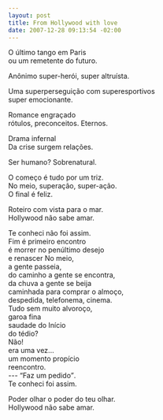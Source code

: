 ```yaml
--- 
layout: post
title: From Hollywood with love
date: 2007-12-28 09:13:54 -02:00
---
```


O último tango em Paris  
ou um remetente do futuro.  
  
Anônimo super-herói, super altruísta.  
  
Uma superperseguição com superesportivos  
super emocionante.  
  
Romance engraçado  
rótulos, preconceitos. Eternos.  
  
Drama infernal  
Da crise surgem relações.  
  
Ser humano? Sobrenatural.  
  
O começo é tudo por um triz.  
No meio, superação, super-ação.  
O final é feliz.  
  
Roteiro com vista para o mar.  
Hollywood não sabe amar.  
  
Te conheci não foi assim.  
Fim é primeiro encontro  
é morrer no penúltimo desejo  
e renascer No meio,  
a gente passeia,  
do caminho a gente se encontra,  
da chuva a gente se beija  
caminhada para comprar o almoço,  
despedida, telefonema, cinema.  
Tudo sem muito alvoroço,  
garoa fina  
saudade do Início  
do tédio?  
Não!  
era uma vez...  
um momento propício  
reencontro.  
--- <q>Faz um pedido</q>.  
Te conheci foi assim.  
  
Poder olhar o poder do teu olhar.  
Hollywood não sabe amar.  
